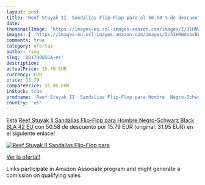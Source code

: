 ```yaml
---
layout: post
title: 'Reef Stuyak II  Sandalias Flip-Flop para al 50.58 % de descuento'
date: 
thumbnailImage: 'https://images-eu.ssl-images-amazon.com/images/I/31HNWdobcBL._SL200_.jpg'
images: [ 'https://images-eu.ssl-images-amazon.com/images/I/31HNWdobcBL._SL200_.jpg' ]
comments: true
category: ofertas
author: ring
slug: 'B0179BQ5GA-es'
description:
actualPrice: 15.79 EUR
currency: EUR
price: 15.79
comparePrice: 31.95 EUR
inStock: true
prodname: 'Reef Stuyak II  Sandalias Flip-Flop para Hombre  Negro-Schwarz  Black BLA   42 EU'
country: 'es'
---
```


Está [Reef Stuyak II  Sandalias Flip-Flop para Hombre  Negro-Schwarz  Black BLA   42 EU](https://www.amazon.es/dp/B0179BQ5GA/?tag=tolees-21) con 50.58 de descuento por 15.79 EUR (original: 31.95 EUR) en el siguiente enlace!

[![Reef Stuyak II  Sandalias Flip-Flop para](https://images-eu.ssl-images-amazon.com/images/I/31HNWdobcBL._SL200_.jpg)](https://www.amazon.es/dp/B0179BQ5GA/?tag=tolees-21)

[Ver la oferta!!](https://www.amazon.es/dp/B0179BQ5GA/?tag=tolees-21)

Links participate in Amazon Associate program and might generate a comission on qualifying sales


